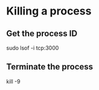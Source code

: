 # Killing a process

## Get the process ID <PID>

sudo lsof -i tcp:3000

## Terminate the process

kill -9 <PID>